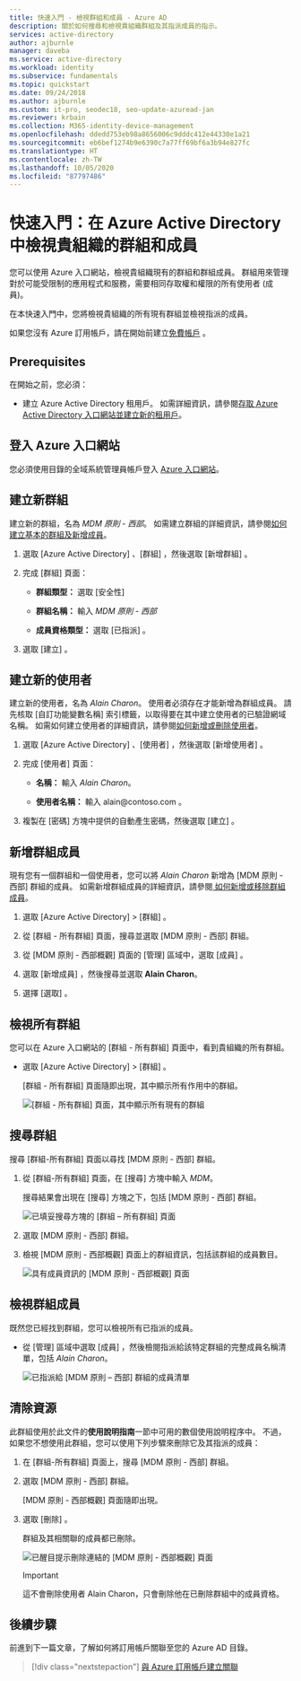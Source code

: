 ```yaml
---
title: 快速入門 - 檢視群組和成員 - Azure AD
description: 關於如何搜尋和檢視貴組織群組及其指派成員的指示。
services: active-directory
author: ajburnle
manager: daveba
ms.service: active-directory
ms.workload: identity
ms.subservice: fundamentals
ms.topic: quickstart
ms.date: 09/24/2018
ms.author: ajburnle
ms.custom: it-pro, seodec18, seo-update-azuread-jan
ms.reviewer: krbain
ms.collection: M365-identity-device-management
ms.openlocfilehash: ddedd753eb98a8656006c9dddc412e44330e1a21
ms.sourcegitcommit: eb6bef1274b9e6390c7a77ff69bf6a3b94e827fc
ms.translationtype: HT
ms.contentlocale: zh-TW
ms.lasthandoff: 10/05/2020
ms.locfileid: "87797486"
---
```

<!--As a brand-new Azure AD administrator, I need to view my organization’s groups along with the assigned members, so I can manage permissions to apps and services for people in my organization-->

# <a name="quickstart-view-your-organizations-groups-and-members-in-azure-active-directory"></a>快速入門：在 Azure Active Directory 中檢視貴組織的群組和成員
您可以使用 Azure 入口網站，檢視貴組織現有的群組和群組成員。 群組用來管理對於可能受限制的應用程式和服務，需要相同存取權和權限的所有使用者 (成員)。

在本快速入門中，您將檢視貴組織的所有現有群組並檢視指派的成員。

如果您沒有 Azure 訂用帳戶，請在開始前建立[免費帳戶](https://azure.microsoft.com/free/) 。 

## <a name="prerequisites"></a>Prerequisites
在開始之前，您必須：

- 建立 Azure Active Directory 租用戶。 如需詳細資訊，請參閱[存取 Azure Active Directory 入口網站並建立新的租用戶](active-directory-access-create-new-tenant.md)。

## <a name="sign-in-to-the-azure-portal"></a>登入 Azure 入口網站
您必須使用目錄的全域系統管理員帳戶登入 [Azure 入口網站](https://portal.azure.com/)。

## <a name="create-a-new-group"></a>建立新群組 
建立新的群組，名為 _MDM 原則 - 西部_。 如需建立群組的詳細資訊，請參閱[如何建立基本的群組及新增成員](active-directory-groups-create-azure-portal.md)。

1. 選取 [Azure Active Directory]  、[群組]  ，然後選取 [新增群組]  。

2. 完成 [群組]  頁面：
    
    - **群組類型：** 選取 [安全性] 
    
    - **群組名稱：** 輸入 _MDM 原則 - 西部_
    
    - **成員資格類型：** 選取 [已指派]  。

3. 選取 [建立]  。

## <a name="create-a-new-user"></a>建立新的使用者
建立新的使用者，名為 _Alain Charon_。 使用者必須存在才能新增為群組成員。 請先核取 [自訂功能變數名稱] 索引標籤，以取得要在其中建立使用者的已驗證網域名稱。 如需如何建立使用者的詳細資訊，請參閱[如何新增或刪除使用者](add-users-azure-active-directory.md)。

1. 選取 [Azure Active Directory]  、[使用者]  ，然後選取 [新增使用者]  。

2. 完成 [使用者]  頁面：

    - **名稱：** 輸入 _Alain Charon_。

    - **使用者名稱：** 輸入 alain\@contoso.com  。

3. 複製在 [密碼]  方塊中提供的自動產生密碼，然後選取 [建立]  。

## <a name="add-a-group-member"></a>新增群組成員
現有您有一個群組和一個使用者，您可以將 _Alain Charon_ 新增為 [MDM 原則 - 西部]  群組的成員。 如需新增群組成員的詳細資訊，請參閱[ 如何新增或移除群組成員](active-directory-groups-members-azure-portal.md)。

1. 選取 [Azure Active Directory]   > [群組]  。

2. 從 [群組 - 所有群組]  頁面，搜尋並選取 [MDM 原則 - 西部]  群組。

3. 從 [MDM 原則 - 西部概觀]  頁面的 [管理]  區域中，選取 [成員]  。

4. 選取 [新增成員]  ，然後搜尋並選取 **Alain Charon**。

5. 選擇 [選取]  。

## <a name="view-all-groups"></a>檢視所有群組
您可以在 Azure 入口網站的 [群組 - 所有群組]  頁面中，看到貴組織的所有群組。

- 選取 [Azure Active Directory]   > [群組]  。

    [群組 - 所有群組]  頁面隨即出現，其中顯示所有作用中的群組。

    ![[群組 - 所有群組] 頁面，其中顯示所有現有的群組](media/active-directory-groups-view-azure-portal/groups-all-groups-blade-with-all-groups.png)

## <a name="search-for-the-group"></a>搜尋群組
搜尋 [群組-所有群組]  頁面以尋找 [MDM 原則 - 西部]  群組。

1. 從 [群組-所有群組]  頁面，在 [搜尋]  方塊中輸入 _MDM_。

    搜尋結果會出現在 [搜尋]  方塊之下，包括 [MDM 原則 - 西部]  群組。

    ![已填妥搜尋方塊的 [群組 – 所有群組] 頁面](media/active-directory-groups-view-azure-portal/search-for-specific-group.png)

3. 選取 [MDM 原則 - 西部]  群組。

4. 檢視 [MDM 原則 - 西部概觀]  頁面上的群組資訊，包括該群組的成員數目。

    ![具有成員資訊的 [MDM 原則 - 西部概觀] 頁面](media/active-directory-groups-view-azure-portal/group-overview-blade.png)

## <a name="view-group-members"></a>檢視群組成員
既然您已經找到群組，您可以檢視所有已指派的成員。

- 從 [管理]  區域中選取 [成員]  ，然後檢閱指派給該特定群組的完整成員名稱清單，包括 _Alain Charon_。

    ![已指派給 [MDM 原則 – 西部] 群組的成員清單](media/active-directory-groups-view-azure-portal/groups-all-members.png)

## <a name="clean-up-resources"></a>清除資源
此群組使用於此文件的**使用說明指南**一節中可用的數個使用說明程序中。 不過，如果您不想使用此群組，您可以使用下列步驟來刪除它及其指派的成員：

1. 在 [群組-所有群組]  頁面上，搜尋 [MDM 原則 - 西部]  群組。

2.  選取 [MDM 原則 - 西部]  群組。

    [MDM 原則 - 西部概觀]  頁面隨即出現。

3. 選取 [刪除]  。

    群組及其相關聯的成員都已刪除。

    ![已醒目提示刪除連結的 [MDM 原則 - 西部概觀] 頁面](media/active-directory-groups-view-azure-portal/group-overview-blade-delete.png)

    >[!Important]
    >這不會刪除使用者 Alain Charon，只會刪除他在已刪除群組中的成員資格。

## <a name="next-steps"></a>後續步驟
前進到下一篇文章，了解如何將訂用帳戶關聯至您的 Azure AD 目錄。

> [!div class="nextstepaction"]
> [與 Azure 訂用帳戶建立關聯](active-directory-how-subscriptions-associated-directory.md)
